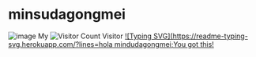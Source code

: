 # minsudagongmei
![image](https://github.com/minsudagongmei/minsudagongmei.github.io/blob/main/img-storage/1FE6CEA6-5D0B-4E48-AE71-151F29FEE673.jpeg)
My ![Visitor Count](https://profile-counter.glitch.me/minsudagongmei/count.svg) Visitor
[![Typing SVG](https://readme-typing-svg.herokuapp.com/?lines=hola mindudagongmei;You got this!](https://git.io/typing-svg)
